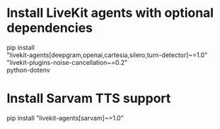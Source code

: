 # Install LiveKit agents with optional dependencies

pip install \
  "livekit-agents[deepgram,openai,cartesia,silero,turn-detector]~=1.0" \
  "livekit-plugins-noise-cancellation~=0.2" \
  python-dotenv

# Install Sarvam TTS support

pip install "livekit-agents[sarvam]~=1.0"

